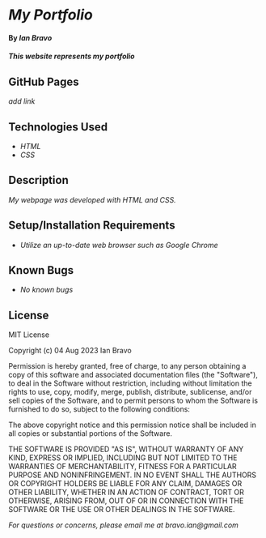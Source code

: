 # _My Portfolio_

#### By _**Ian Bravo**_

#### _This website represents my portfolio_

## GitHub Pages ##

_add link_


## Technologies Used

* _HTML_
* _CSS_

## Description

_My webpage was developed with HTML and CSS._

## Setup/Installation Requirements

* _Utilize an up-to-date web browser such as Google Chrome_


## Known Bugs

* _No known bugs_


## License

MIT License  

Copyright (c) 04 Aug 2023 Ian Bravo  

Permission is hereby granted, free of charge, to any person obtaining a copy of this software and associated documentation files (the "Software"), to deal in the Software without restriction, including without limitation the rights to use, copy, modify, merge, publish, distribute, sublicense, and/or sell copies of the Software, and to permit persons to whom the Software is furnished to do so, subject to the following conditions:  

The above copyright notice and this permission notice shall be included in all copies or substantial portions of the Software.  

THE SOFTWARE IS PROVIDED "AS IS", WITHOUT WARRANTY OF ANY KIND, EXPRESS OR IMPLIED, INCLUDING BUT NOT LIMITED TO THE WARRANTIES OF MERCHANTABILITY, FITNESS FOR A PARTICULAR PURPOSE AND NONINFRINGEMENT. IN NO EVENT SHALL THE AUTHORS OR COPYRIGHT HOLDERS BE LIABLE FOR ANY CLAIM, DAMAGES OR OTHER LIABILITY, WHETHER IN AN ACTION OF CONTRACT, TORT OR OTHERWISE, ARISING FROM, OUT OF OR IN CONNECTION WITH THE SOFTWARE OR THE USE OR OTHER DEALINGS IN THE SOFTWARE.



_For questions or concerns, please email me at bravo.ian@gmail.com_